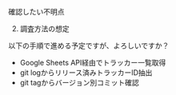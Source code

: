 
  確認したい不明点

  2. 調査方法の想定

  以下の手順で進める予定ですが、よろしいですか？

  - Google Sheets API経由でトラッカー一覧取得
  - git logからリリース済みトラッカーID抽出
  - git tagからバージョン別コミット確認

